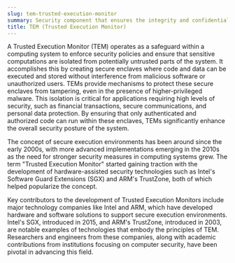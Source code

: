 ```yaml
---
slug: tem-trusted-execution-monitor
summary: Security component that ensures the integrity and confidentiality of code and data within a computer system by managing and protecting execution environments.
title: TEM (Trusted Execution Monitor)
---
```


A Trusted Execution Monitor (TEM) operates as a safeguard within a computing system to enforce security policies and ensure that sensitive computations are isolated from potentially untrusted parts of the system. It accomplishes this by creating secure enclaves where code and data can be executed and stored without interference from malicious software or unauthorized users. TEMs provide mechanisms to protect these secure enclaves from tampering, even in the presence of higher-privileged malware. This isolation is critical for applications requiring high levels of security, such as financial transactions, secure communications, and personal data protection. By ensuring that only authenticated and authorized code can run within these enclaves, TEMs significantly enhance the overall security posture of the system.

The concept of secure execution environments has been around since the early 2000s, with more advanced implementations emerging in the 2010s as the need for stronger security measures in computing systems grew. The term "Trusted Execution Monitor" started gaining traction with the development of hardware-assisted security technologies such as Intel's Software Guard Extensions (SGX) and ARM's TrustZone, both of which helped popularize the concept.

Key contributors to the development of Trusted Execution Monitors include major technology companies like Intel and ARM, which have developed hardware and software solutions to support secure execution environments. Intel's SGX, introduced in 2015, and ARM's TrustZone, introduced in 2003, are notable examples of technologies that embody the principles of TEM. Researchers and engineers from these companies, along with academic contributions from institutions focusing on computer security, have been pivotal in advancing this field.
